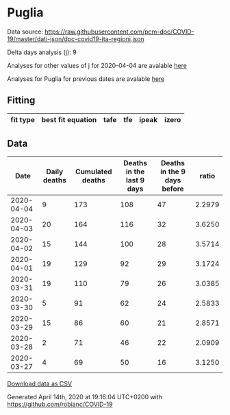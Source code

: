 # Puglia

Data source: https://raw.githubusercontent.com/pcm-dpc/COVID-19/master/dati-json/dpc-covid19-ita-regioni.json

Delta days analysis (j): 9

Analyses for other values of j for 2020-04-04 are avalable [here](../2020-04-04/README.md)

Analyses for Puglia for previous dates are avalable [here](../README.md)

## Fitting 
|fit type|best fit equation|tafe|tfe|ipeak|izero|
|-------|-----|--------|------|---|---|

## Data
|Date|Daily deaths|Cumulated deaths|Deaths in the last 9 days|Deaths in the 9 days before|ratio|
|----|----------|-----------|-------|--------------------|-----|
|2020-04-04|9|173|108|47|2.2979|
|2020-04-03|20|164|116|32|3.6250|
|2020-04-02|15|144|100|28|3.5714|
|2020-04-01|19|129|92|29|3.1724|
|2020-03-31|19|110|79|26|3.0385|
|2020-03-30|5|91|62|24|2.5833|
|2020-03-29|15|86|60|21|2.8571|
|2020-03-28|2|71|46|22|2.0909|
|2020-03-27|4|69|50|16|3.1250|

[Download data as CSV](COVID-19_puglia_j9_2020-04-04.csv)

Generated April 14th, 2020 at 19:16:04 UTC+0200 with https://github.com/robianc/COVID-19
